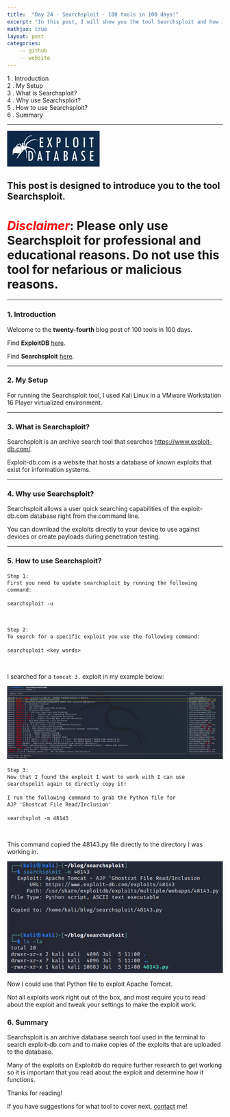 ```yaml
---
title:  "Day 24 - Searchsploit - 100 tools in 100 days!"
excerpt: "In this post, I will show you the tool Searchsploit and how it works."
mathjax: true
layout: post
categories:
    -- github
    -- website
---
```


1 . Introduction
<br>
2 . My Setup
<br>
3 . What is Searchsploit?
<br>
4 . Why use Searchsploit?
<br>
5 . How to use Searchsploit?
<br>
6 . Summary

---

![](https://raw.githubusercontent.com/matthewomccorkle/matthewomccorkle.github.io/master/_posts/assets/100%20tools/searchsploit/searchsploit1.PNG)

## This post is designed to introduce you to the tool Searchsploit.

# <span style="color:red">***Disclaimer***</span>: **Please only use Searchsploit for professional and educational reasons. Do not use this tool for nefarious or malicious reasons.**

---

### 1. **Introduction**

Welcome to the **twenty-fourth** blog post of 100 tools in 100 days.<br> 


Find **ExploitDB** [here](https://www.exploit-db.com/).

Find **Searchsploit** [here](https://www.exploit-db.com/searchsploit).

---

### 2. **My Setup**

For running the Searchsploit tool, I used Kali Linux in a VMware Workstation 16 Player virtualized environment.

---

### 3. **What is Searchsploit?**

Searchsploit is an archive search tool that searches https://www.exploit-db.com/.

Exploit-db.com is a website that hosts a database of known exploits that exist for information systems. 

---

### 4. **Why use Searchsploit?**

Searchsploit allows a user quick searching capabilities of the exploit-db.com database right from the command line. 

You can download the exploits directly to your device to use against devices or create payloads during penetration testing.

---

### 5. **How to use Searchsploit?**

    Step 1:
    First you need to update searchsploit by running the following command:

    searchsploit -u

<br>

    Step 2:
    To search for a specific exploit you use the following command:

    searchsploit <key words>

<br>

I searched for a `tomcat 3.` exploit in my example below:

![](https://raw.githubusercontent.com/matthewomccorkle/matthewomccorkle.github.io/master/_posts/assets/100%20tools/searchsploit/searchsploit3.PNG)


    Step 3:
    Now that I found the exploit I want to work with I can use searchspolit again to directly copy it!

    I run the following command to grab the Python file for
    AJP 'Ghostcat File Read/Inclusion'

    searchsplot -m 48143

<br>

This command copied the 48143.py file directly to the directory I was working in.

![](https://raw.githubusercontent.com/matthewomccorkle/matthewomccorkle.github.io/master/_posts/assets/100%20tools/searchsploit/searchsploit4.PNG)

Now I could use that Python file to exploit Apache Tomcat.

Not all exploits work right out of the box, and most require you to read about the exploit and tweak your settings to make the exploit work. 

### 6. **Summary**

Searchsploit is an archive database search tool used in the terminal to search exploit-db.com and to make copies of the exploits that are uploaded to the database.

Many of the exploits on Exploitdb do require further research to get working so it is important that you read about the exploit and determine how it functions. 


Thanks for reading!<br>

If you have suggestions for what tool to cover next, [contact](mailto:matthew.o.mccorkle@gmail.com) me!
